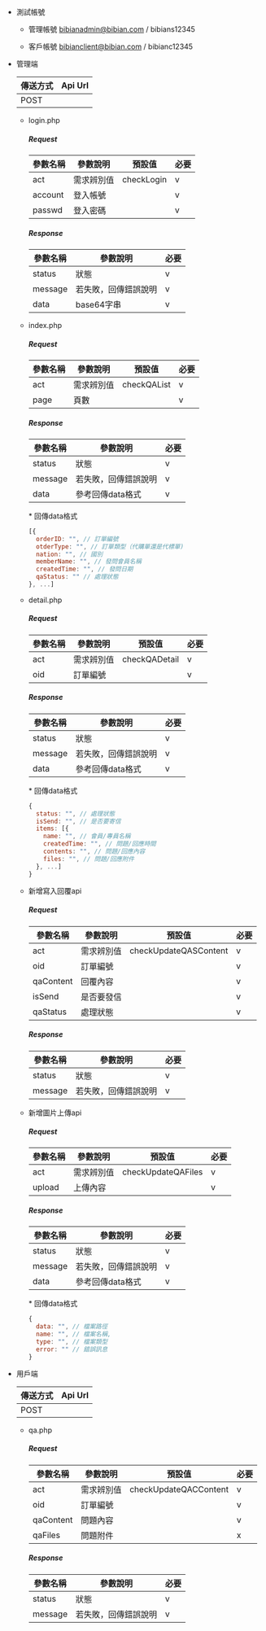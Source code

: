 + 測試帳號

  + 管理帳號
    bibianadmin@bibian.com / bibians12345

  + 客戶帳號
    bibianclient@bibian.com / bibianc12345

+ 管理端

  |傳送方式|Api Url|
  |---|---|
  |POST||

  + login.php

    ##### Request
    |參數名稱|參數說明|預設值|必要|
    |---|---|---|---|
    |act|需求辨別值|checkLogin|v|
    |account|登入帳號||v|
    |passwd|登入密碼||v|

    ##### Response

    |參數名稱|參數說明|必要|
    |---|---|---|
    |status|狀態|v|
    |message|若失敗，回傳錯誤說明|v|
    |data|base64字串|v|

  + index.php

    ##### Request
    |參數名稱|參數說明|預設值|必要|
    |---|---|---|---|
    |act|需求辨別值|checkQAList|v|
    |page|頁數||v|

    ##### Response
    |參數名稱|參數說明|必要|
    |---|---|---|
    |status|狀態|v|
    |message|若失敗，回傳錯誤說明|v|
    |data|參考回傳data格式|v|

    \* 回傳data格式
    ```javascript
    [{
      orderID: "", // 訂單編號
      otderType: "", // 訂單類型（代購單還是代標單)
      nation: "", // 國別
      memberName: "", // 發問會員名稱
      createdTime: "", // 發問日期
      qaStatus: "" // 處理狀態
    }, ...]
    ```

  + detail.php

    ##### Request
    |參數名稱|參數說明|預設值|必要|
    |---|---|---|---|
    |act|需求辨別值|checkQADetail|v|
    |oid|訂單編號||v|

    ##### Response
    |參數名稱|參數說明|必要|
    |---|---|---|
    |status|狀態|v|
    |message|若失敗，回傳錯誤說明|v|
    |data|參考回傳data格式|v|

    \* 回傳data格式
    ```javascript
    {
      status: "", // 處理狀態
      isSend: "", // 是否要寄信
      items: [{
        name: "", // 會員/專員名稱
        createdTime: "", // 問題/回應時間
        contents: "", // 問題/回應內容
        files: "", // 問題/回應附件
      }, ...]
    }
    ```
  
  + 新增寫入回覆api

    ##### Request
    |參數名稱|參數說明|預設值|必要|
    |---|---|---|---|
    |act|需求辨別值|checkUpdateQASContent|v|
    |oid|訂單編號||v|
    |qaContent|回覆內容||v|
    |isSend|是否要發信||v|
    |qaStatus|處理狀態||v|

    ##### Response

    |參數名稱|參數說明|必要|
    |---|---|---|
    |status|狀態|v|
    |message|若失敗，回傳錯誤說明|v|

  + 新增圖片上傳api

    ##### Request
    |參數名稱|參數說明|預設值|必要|
    |---|---|---|---|
    |act|需求辨別值|checkUpdateQAFiles|v|
    |upload|上傳內容||v|

    ##### Response

    |參數名稱|參數說明|必要|
    |---|---|---|
    |status|狀態|v|
    |message|若失敗，回傳錯誤說明|v|
    |data|參考回傳data格式|v|

    \* 回傳data格式
    ```javascript
    {
      data: "", // 檔案路徑
      name: "", // 檔案名稱,
      type: "", // 檔案類型
      error: "" // 錯誤訊息
    }
    ```


+ 用戶端

  |傳送方式|Api Url|
  |---|---|
  |POST||

  + qa.php

    ##### Request
    |參數名稱|參數說明|預設值|必要|
    |---|---|---|---|
    |act|需求辨別值|checkUpdateQACContent|v|
    |oid|訂單編號||v|
    |qaContent|問題內容||v|
    |qaFiles|問題附件||x|

    ##### Response

    |參數名稱|參數說明|必要|
    |---|---|---|
    |status|狀態|v|
    |message|若失敗，回傳錯誤說明|v|